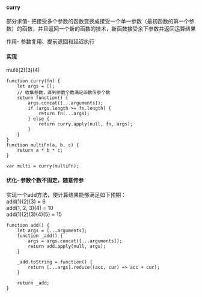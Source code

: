 #### curry
部分求值- 把接受多个参数的函数变换成接受一个单一参数（最初函数的第一个参数）的函数，并且返回一个新的函数的技术，新函数接受余下参数并返回运算结果

作用- 参数复用、提前返回和延迟执行

#### 实现
multi(2)(3)(4)
```
function curry(fn) {
    let args = [];
    // 收集参数，直到参数个数满足函数传参个数
    return function() {
        args.concat([...arguments]);
        if (args.length >= fn.length) {
            return fn(...args);
        } else {
            return curry.apply(null, fn, args);
        }
    }
}
function multiFn(a, b, c) {
    return a * b * c;
}

var multi = curry(multiFn);
```

#### 优化- 参数个数不固定，随意传参
实现一个add方法，使计算结果能够满足如下预期：  
add(1)(2)(3) = 6   
add(1, 2, 3)(4) = 10   
add(1)(2)(3)(4)(5) = 15  

```
function add() {
    let args = [...arguments];
    function _add() {
        args = args.concat([...arguments]);
        return add.apply(null, args);
    }

    _add.toString = function() {
        return [...args].reduce((acc, cur) => acc + cur); 
    }

    return _add;
}
```